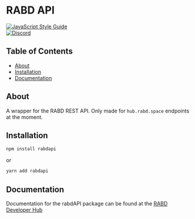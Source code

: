 # RABD API

<a href="https://standardjs.com"><img src="https://img.shields.io/badge/code_style-standard-brightgreen.svg" alt="JavaScript Style Guide"></a>
<br>
<a href="https://discord.gg/Pu28fkc"><img src="https://img.shields.io/discord/701227494631538699" alt="Discord"></a>

## Table of Contents

- [About](#about)
- [Installation](#installation)
- [Documentation](#documentation)

## About

A wrapper for the RABD REST API. Only made for `hub.rabd.space` endpoints at the moment.

## Installation

```bash
npm install rabdapi
```

or

```bash
yarn add rabdapi
```

## Documentation

Documentation for the rabdAPI package can be found at the [RABD Developer Hub](https://developer.rabd.space/)
